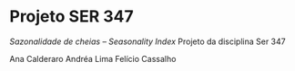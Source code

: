# Projeto SER 347
_*Sazonalidade de cheias – Seasonality Index*_
Projeto da disciplina Ser 347



Ana Calderaro
Andréa Lima
Felício Cassalho


